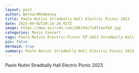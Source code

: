 ```yaml
---
layout: post
author: BernardMcWeeney
title: Paolo Nutini Stradbally Hall Electric Picnic 2023
date: 2023-09-02T20:16:26.927Z
image: https://mmo.aiircdn.com/286/64c7c0f1aefb4.jpg
categories: Music Concert
tags: Paolo-Nutini Electric-Picnic EP-2023 Stradbally-Hall
pin: false
mermaid: true
summary: Paolo Nutini Stradbally Hall Electric Picnic 2023
---
```

Paolo Nutini Stradbally Hall Electric Picnic 2023